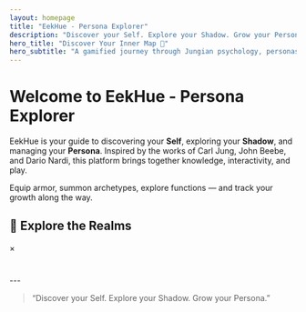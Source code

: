 ```yaml
---
layout: homepage
title: "EekHue - Persona Explorer"
description: "Discover your Self. Explore your Shadow. Grow your Persona."
hero_title: "Discover Your Inner Map 🚀"
hero_subtitle: "A gamified journey through Jungian psychology, personas, and growth."
---
```


# Welcome to EekHue - Persona Explorer

EekHue is your guide to discovering your **Self**, exploring your **Shadow**, and managing your **Persona**. Inspired by the works of Carl Jung, John Beebe, and Dario Nardi, this platform brings together knowledge, interactivity, and play.

Equip armor, summon archetypes, explore functions — and track your growth along the way.

## 🌌 Explore the Realms
<div class="realm-map">
  <canvas id="starfield"></canvas>

  <div class="realm-node" style="top:45%; left:45%;" data-title="🌀 Self" data-text="Learn about your core cognitive functions and how they shape your unique archetype. Collect your self-card and see how your energy flows." data-img="{{ site.baseurl }}/assets/images/self.png"></div>
  
  <div class="realm-node" style="top:65%; left:25%;" 
     data-title="🌑 Shadow" 
     data-text="Understand your shadow states — ignoring, projecting, or integrating. See how your hidden side influences growth." 
     data-img="{{ site.baseurl }}/assets/images/planet-shadow-smoke.png"
     data-overlay="{{ site.baseurl }}/assets/images/planet-shadow.png"></div>

  <div class="realm-node" style="top:15%; left:15%;" data-title="🛡️ Persona" data-text="Customize your persona through outfits, armor sets, and mythical summons. Personas are your adaptive gear — protection, disguise, or performance." data-img="{{ site.baseurl }}/assets/images/persona.png"></div>

  <div class="realm-node" style="top:20%; left:60%;" data-title="⚔️ RE:equip" data-text="Upgrade your Self and Persona by leveling functions and balancing traits. A growth system for integration, awareness, and strength." data-img="{{ site.baseurl }}/assets/images/reequip.png"></div>

  <div class="realm-node" style="top:50%; left:75%;" data-title="🧭 RE:route" data-text="Navigate relationships and connections through an interactive map of neural links. Explore how different archetypes interact, clash, or harmonize." data-img="{{ site.baseurl }}/assets/images/reroute.png"></div>
</div>

<!-- Popup card -->
<div id="realm-card" class="realm-card-popup">
  <span id="realm-close">&times;</span>
  <h3 id="realm-title"></h3>
  <p id="realm-text"></p>
</div>

<br>
---

> “Discover your Self. Explore your Shadow. Grow your Persona.”
